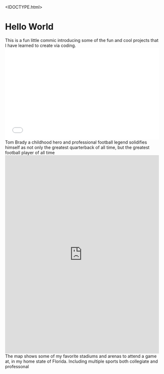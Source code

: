 <IDOCTYPE.html>
<html>
<body>
  <h1>Hello World</h1>
  <p1>This is a fun little commic introducing some of the fun and cool projects that I have learned to create via coding. </p1>
  <iframe src="//www.pixton.com/embed/vzdaextt" frameborder="0" width="100%" height="300" allowfullscreen></iframe>
  <p2>Tom Brady a childhood hero and professional football legend solidifies himself as not only the greatest quarterback of all time, but the greatest football player of all time </p2>
  <iframe src='https://cdn.knightlab.com/libs/timeline3/latest/embed/index.html?source=1_MkmGi5TZvgFHLK4OnHlc7Rd0vaLiE9pCVQDLiznJu8&font=Default&lang=en&initial_zoom=2&height=650' width='100%' height='650' webkitallowfullscreen mozallowfullscreen allowfullscreen frameborder='0'></iframe
  
 The map shows some of my favorite stadiums and arenas to attend a game at, in my home state of Florida. Including multiple sports both collegiate and professonal


